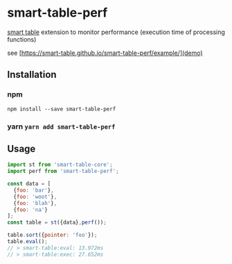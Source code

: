 # smart-table-perf
[smart table](https://smart-table.github.io/www/dist/) extension to monitor performance (execution time of processing functions)

see [https://smart-table.github.io/smart-table-perf/example/](demo)

## Installation

### npm 

``npm install --save smart-table-perf``

### yarn ``yarn add smart-table-perf``

## Usage

```Javascript
import st from 'smart-table-core';
import perf from 'smart-table-perf';

const data = [
  {foo: 'bar'},
  {foo: 'woot'},
  {foo: 'blah'},
  {foo: 'na'}
];
const table = st({data},perf());

table.sort({pointer: 'foo'});
table.eval();
// > smart-table:eval: 13.972ms
// > smart-table:exec: 27.652ms
```
